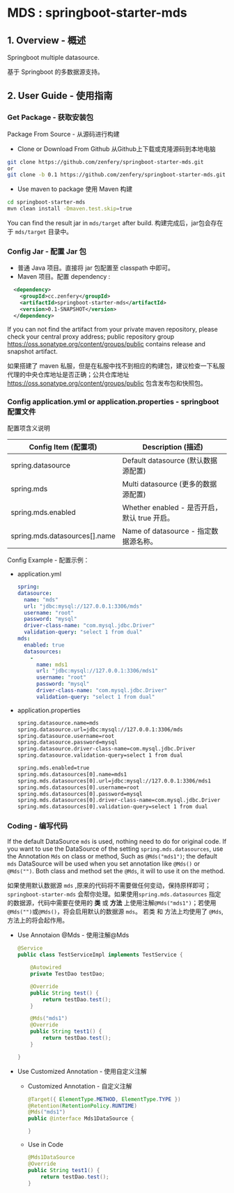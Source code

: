 # MDS : springboot-starter-mds

## 1. Overview - 概述

Springboot multiple datasource.

基于 Springboot 的多数据源支持。

## 2. User Guide - 使用指南

### Get Package - 获取安装包

Package From Source - 从源码进行构建

- Clone or Download From Github 从Github上下载或克隆源码到本地电脑
``` bash
git clone https://github.com/zenfery/springboot-starter-mds.git
or
git clone -b 0.1 https://github.com/zenfery/springboot-starter-mds.git
```
- Use maven to package 使用 Maven 构建
``` bash
cd springboot-starter-mds
mvn clean install -Dmaven.test.skip=true
```
You can find the result jar in `mds/target` after build. 构建完成后，jar包会存在于 `mds/target` 目录中。

### Config Jar - 配置 Jar 包
- 普通 Java 项目。直接将 jar 包配置至 classpath 中即可。
- Maven 项目。配置 dependency :
``` xml
  <dependency>
    <groupId>cc.zenfery</groupId>
    <artifactId>springboot-starter-mds</artifactId>
    <version>0.1-SNAPSHOT</version>
  </dependency>
```

If you can not find the artifact from your private maven repository, please check your central proxy address; public repository group https://oss.sonatype.org/content/groups/public contains release and snapshot artifact.

如果搭建了 maven 私服，但是在私服中找不到相应的构建包，建议检查一下私服代理的中央仓库地址是否正确；公共仓库地址 https://oss.sonatype.org/content/groups/public 包含发布包和快照包。

### Config application.yml or application.properties - springboot 配置文件

配置项含义说明

| Config Item (配置项) | Description (描述) |
| ------------------- | ------------------|
| spring.datasource   | Default datasource (默认数据源配置) |
| spring.mds          | Multi datasource (更多的数据源配置) |
| spring.mds.enabled   | Whether enabled - 是否开启，默认 true 开启。 |
| spring.mds.datasources[].name   | Name of datasource - 指定数据源名称。 |


Config Example - 配置示例：
- application.yml
    ``` yaml
  spring:
    datasource:
      name: "mds"
      url: "jdbc:mysql://127.0.0.1:3306/mds"
      username: "root"
      password: "mysql"
      driver-class-name: "com.mysql.jdbc.Driver"
      validation-query: "select 1 from dual"
    mds:
      enabled: true
      datasources:
        -
          name: mds1
          url: "jdbc:mysql://127.0.0.1:3306/mds1"
          username: "root"
          password: "mysql"
          driver-class-name: "com.mysql.jdbc.Driver"
          validation-query: "select 1 from dual"
    ```

- application.properties

    ``` bash
  spring.datasource.name=mds
  spring.datasource.url=jdbc:mysql://127.0.0.1:3306/mds
  spring.datasource.username=root
  spring.datasource.password=mysql
  spring.datasource.driver-class-name=com.mysql.jdbc.Driver
  spring.datasource.validation-query=select 1 from dual

  spring.mds.enabled=true
  spring.mds.datasources[0].name=mds1
  spring.mds.datasources[0].url=jdbc:mysql://127.0.0.1:3306/mds1
  spring.mds.datasources[0].username=root
  spring.mds.datasources[0].password=mysql
  spring.mds.datasources[0].driver-class-name=com.mysql.jdbc.Driver
  spring.mds.datasources[0].validation-query=select 1 from dual
  ```

### Coding - 编写代码
If the default DataSource `mds` is used, nothing need to do for original code. If you want to use the DataSource of the setting `spring.mds.datasources`, use the Annotation `Mds` on class or method, Such as `@Mds("mds1")`; the default `mds` DataSource will be used when you set annotation like `@Mds()` or `@Mds("")`. Both class and method set the `@Mds`, it will to use it on the method.

如果使用默认数据源 `mds` ,原来的代码将不需要做任何变动，保持原样即可；`springboot-starter-mds` 会帮你处理。如果使用`spring.mds.datasources` 指定的数据源，代码中需要在使用的 **类** 或 **方法** 上使用注解`@Mds("mds1")`；若使用`@Mds("")`或`@Mds()`，将会启用默认的数据源 `mds`。 若类 和 方法上均使用了 `@Mds`, 方法上的将会起作用。

- Use Annotaion @Mds - 使用注解@Mds
  ``` java
  @Service
  public class TestServiceImpl implements TestService {

      @Autowired
      private TestDao testDao;

      @Override
      public String test() {
          return testDao.test();
      }

      @Mds("mds1")
      @Override
      public String test1() {
          return testDao.test();
      }

  }
  ```

- Use Customized Annotation - 使用自定义注解
  - Customized Annotation - 自定义注解
    ``` java
    @Target({ ElementType.METHOD, ElementType.TYPE })
    @Retention(RetentionPolicy.RUNTIME)
    @Mds("mds1")
    public @interface Mds1DataSource {

    }
    ```
  - Use in Code
    ``` java
    @Mds1DataSource
    @Override
    public String test1() {
        return testDao.test();
    }
    ```
